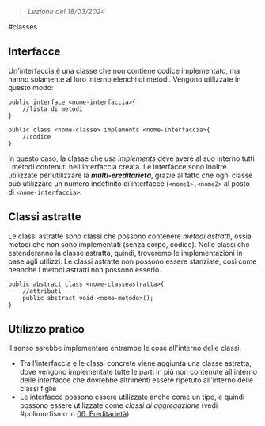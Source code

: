  > *Lezione del 18/03/2024*

#classes 
## Interfacce
Un'interfaccia è una classe che non contiene codice implementato, ma hanno solamente al loro interno elenchi di metodi.
Vengono utilizzate in questo modo:
```
public interface <nome-interfaccia>{
	//lista di metodi
}

public class <nome-classe> implements <nome-interfaccia>{
	//codice
}
```
In questo caso, la classe che usa *implements* deve avere al suo interno tutti i metodi contenuti nell'interfaccia creata.
Le interfacce sono inoltre utilizzate per utilizzare la ***multi-ereditarietà***, grazie al fatto che ogni classe può utilizzare un numero indefinito di interfacce (`<nome1>,<nome2>` al posto di `<nome-interfaccia>`.

## Classi astratte
Le classi astratte sono classi che possono contenere *metodi astratti*, ossia metodi che non sono implementati (senza corpo, codice). Nelle classi che estenderanno la classe astratta, quindi, troveremo le implementazioni in base agli utilizzi.
Le classi astratte non possono essere stanziate, così come neanche i metodi astratti non possono esserlo.
```
public abstract class <nome-classeastratta>{
	//attributi
	public abstract void <nome-metodo>();
}
```

## Utilizzo pratico
Il senso sarebbe implementare entrambe le cose all'interno delle classi. 
- Tra l'interfaccia e le classi concrete viene aggiunta una classe astratta, dove vengono implementate tutte le parti in più non contenute all'interno delle interfacce che dovrebbe altrimenti essere ripetuto all'interno delle classi figlie
- Le interfacce possono essere utilizzate anche come un tipo, e quindi possono essere utilizzate come *classi di aggregazione* (vedi #polimorfismo in [06. Ereditarietà](06.%20Ereditarietà.md))